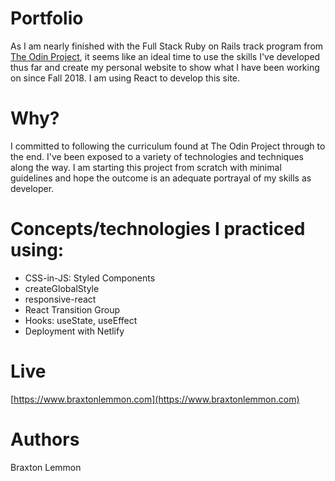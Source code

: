 # Portfolio
As I am nearly finished with the Full Stack Ruby on Rails track program from [The Odin Project](https://www.theodinproject.com/), it seems like an ideal time to use the skills I've developed thus far and create my personal website to show what I have been working on since Fall 2018. I am using React to develop this site.

# Why?
I committed to following the curriculum found at The Odin Project through to the end. I've been exposed to a variety of technologies and techniques along the way. I am starting this project from scratch with minimal guidelines and hope the outcome is an adequate portrayal of my skills as developer.

# Concepts/technologies I practiced using:
- CSS-in-JS: Styled Components
- createGlobalStyle 
- responsive-react
- React Transition Group
- Hooks: useState, useEffect
- Deployment with Netlify

# Live
[https://www.braxtonlemmon.com](https://www.braxtonlemmon.com)

# Authors
Braxton Lemmon